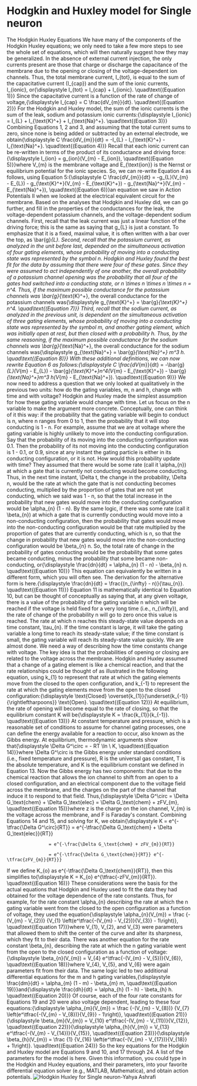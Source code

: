 # Hodgkin and Huxley model for Single neuron
The Hodgkin Huxley Equations
We have many of the components of the Hodgkin Huxley equations; we only need to take a few more steps to see the whole set of equations, which will then naturally suggest how they may be generalized.
In the absence of external current injection, the only currents present are those that charge or discharge the capacitance of the membrane due to the opening or closing of the voltage-dependent ion channels. Thus, the total membrane current, I_{tot}, is equal to the sum of the capacitative current (I_{cap}) and the sum of the ionic currents, I_{ionic}, or{\displaystyle 
    I_{tot} = I_{cap} + I_{ionic}. \quad\text{(Equation 1)}}
Since the capacitative current is a function of the rate of change of voltage,{\displaystyle 
    I_{cap} = C \frac{dV_{m}}{dt}. \quad\text{(Equation 2)}}
For the Hodgkin and Huxley model, the sum of the ionic currents is the sum of the leak, sodium and potassium ionic currents:{\displaystyle 
    I_{ionic} = I_{L} + I_{\text{K}^+} + I_{\text{Na}^+}. \quad\text{(Equation 3)}}
Combining Equations 1, 2 and 3, and assuming that the total current sums to zero, since none is being added or subtracted by an external electrode, we obtain{\displaystyle 
    C \frac{dV_{m}}{dt} = -I_{L} - I_{\text{K}^+} - I_{\text{Na}^+}. \quad\text{(Equation 4)}}
Recall that each ionic current can be re-written in terms of the product of its conductance and driving force:{\displaystyle 
    I_{ion} = g_{ion}(V_{m} - E_{ion}), \quad\text{(Equation 5)}}where V_{m} is the membrane voltage and E_{\text{ion}} is the Nernst or equilibrium potential for the ionic species.
So, we can re-write Equation 4 as follows, using Equation 5:{\displaystyle 
    C \frac{dV_{m}}{dt} = -g_{L}(V_{m} - E_{L}) - g_{\text{K}^+}(V_{m} - E_{\text{K}^+}) - g_{\text{Na}^+}(V_{m} - E_{\text{Na}^+}), \quad\text{(Equation 6)}}an equation we saw in Action Potentials II when we looked at the electrical equivalent circuit for the membrane.
Based on the analyses that Hodgkin and Huxley did, we can go further, and fill in the properties of the conductances for the leak, the voltage-dependent potassium channels, and the voltage-dependent sodium channels.
First, recall that the leak current was just a linear function of the driving force; this is the same as saying that g_{L} is just a constant. To emphasize that it is a fixed, maximal value, it is often written with a bar over the top, as \bar{g}_{L}.
Second, recall that the potassium current, as analyzed in the unit before last, depended on the simultaneous activation of four gating elements, whose probability of moving into a conducting state was represented by the symbol n. Hodgkin and Huxley found the best fit for the data by assuming that there were four of these gates. Since they were assumed to act independently of one another, the overall probability of a potassium channel opening was the probability that all four of the gates had switched into a conducting state, or n \times n \times n \times n = n^4. Thus, if the maximum possible conductance for the potassium channels was \bar{g}_{\text{K}^+}, the overall conductance for the potassium channels was{\displaystyle 
    g_{\text{K}^+} = \bar{g}_{\text{K}^+} n^4. \quad\text{(Equation 7)}}
Third, recall that the sodium current, as analyzed in the previous unit, is dependent on the simultaneous activation of three gating elements, whose probability of moving into a conducting state was represented by the symbol m, and another gating element, which was initially open at rest, but then closed with a probability h. Thus, by the same reasoning, if the maximum possible conductance for the sodium channels was \bar{g}_{\text{Na}^+}, the overall conductance for the sodium channels was{\displaystyle 
    g_{\text{Na}^+} = \bar{g}_{\text{Na}^+} m^3 h. \quad\text{(Equation 8)}}
With these additional definitions, we can now rewrite Equation 6 as follows:{\displaystyle 
    C \frac{dV_{m}}{dt} = -\bar{g}_{L}(V_{m} - E_{L}) - \bar{g}_{\text{K}^+}n^4(V_{m} - E_{\text{K}^+}) - \bar{g}_{\text{Na}^+}m^3 h(V_{m} - E_{\text{Na}^+}). \quad\text{(Equation 9)}}
We now need to address a question that we only looked at qualitatively in the previous two units: how do the gating variables, m, n and h, change with time and with voltage?
Hodgkin and Huxley made the simplest assumption for how these gating variable would change with time. Let us focus on the n variable to make the argument more concrete. Conceptually, one can think of it this way: if the probability that the gating variable will begin to conduct is n, where n ranges from 0 to 1, then the probability that it will stop conducting is 1 - n. For example, assume that we are at voltage where the gating variable is highly unlikely to move into the conducting configuration. Say that the probability of its moving into the conducting configuration was 0.1. Then the probability of its not moving into the conducting configuration is 1 - 0.1, or 0.9, since at any instant the gating particle is either in its conducting configuration, or it is not.
How would this probability update with time? They assumed that there would be some rate (call it \alpha_{n}) at which a gate that is currently not conducting would become conducting. Thus, in the next time instant, \Delta t, the change in the probability, \Delta n, would be the rate at which the gate that is not conducting becomes conducting, multiplied by the proportion of gates that are not yet conducting, which we said was 1 - n, so that the total increase in the probability that new gates would move into the conducting configuration would be \alpha_{n} (1 - n).
By the same logic, if there was some rate (call it \beta_{n}) at which a gate that is currently conducting would move into a non-conducting configuration, then the probability that gates would move into the non-conducting configuration would be that rate multiplied by the proportion of gates that are currently conducting, which is n, so that the change in probability that new gates would move into the non-conducting configuration would be \beta_{n} n.
So, the total rate of change in the probability of gates conducting would be the probability that some gates became conducting, minus the probability that some became non-conducting, or{\displaystyle 
    \frac{dn}{dt} = \alpha_{n} (1 - n) - \beta_{n} n. \quad\text{(Equation 10)}}
This equation can equivalently be written in a different form, which you will often see. The derivation for the alternative form is here.{\displaystyle 
    \frac{dn}{dt} = \frac{(n_{\infty} -  n)}{\tau_{n}}. \quad\text{(Equation 11)}}
Equation 11 is mathematically identical to Equation 10, but can be thought of conceptually as saying that, at any given voltage, there is a value of the probability of the gating variable n which will be reached if the voltage is held fixed for a very long time (i.e., n_{\infty}), and the rate of change of the probability n will go to zero once this value is reached. The rate at which n reaches this steady-state value depends on a time constant, \tau_{n}. If the time constant is large, it will take the gating variable a long time to reach its steady-state value; if the time constant is small, the gating variable will reach its steady-state value quickly.
We are almost done. We need a way of describing how the time constants change with voltage.
The key idea is that the probabilities of opening or closing are related to the voltage across the membrane.
Hodgkin and Huxley assumed that a change of a gating element is like a chemical reaction, and that the rate relationships could be thought of as illustrated in the following equation, using k_{1} to represent that rate at which the gating elements move from the closed to the open configuration, and k_{-1} to represent the rate at which the gating elements move from the open to the closed configuration:{\displaystyle 
    \text{Closed} \overset{k_{1}}{\underset{k_{-1}}{\rightleftharpoons}} \text{Open}. \quad\text{(Equation 12)}}
At equilibrium, the rate of opening will become equal to the rate of closing, so that the equilibrium constant K will be{\displaystyle 
    K = \frac{k_{1}}{k_{-1}}. \quad\text{(Equation 13)}}
At constant temperature and pressure, which is a reasonable set of conditions to assume for channel gating processes, one can define the energy available for a reaction to occur, also known as the Gibbs energy. At equilibrium, thermodynamic arguments show that{\displaystyle 
    \Delta G^\circ = - RT \ln \ K, \quad\text{(Equation 14)}}where \Delta G^\circ is the Gibbs energy under standard conditions (i.e., fixed temperature and pressure), R is the universal gas constant, T is the absolute temperature, and K is the equilibrium constant we defined in Equation 13.
Now the Gibbs energy has two components: that due to the chemical reaction that allows the ion channel to shift from an open to a closed configuration, and an electrical component due to the voltage field across the membrane, and the charges on the part of the channel that induce it to respond to that field. Thus,{\displaystyle 
    \Delta G^\circ = \Delta G_\text{chem} + \Delta G_\text{elec} = \Delta G_\text{chem} + zFV_{m}, \quad\text{(Equation 15)}}where z is the charge on the ion channel, V_{m} is the voltage across the membrane, and F is Faraday's constant. Combining Equations 14 and 15, and solving for K, we obtain{\displaystyle 
    K = e^{-\tfrac{\Delta G^\circ}{RT}} =  e^{-\tfrac{\Delta G_\text{chem} + \Delta G_\text{elec}}{RT}}

                    = e^{-\frac{\Delta G_\text{chem} + zFV_{m}}{RT}}

                    = e^{-\tfrac{\Delta G_\text{chem}}{RT}} e^{-\tfrac{zFV_{m}}{RT}}}
If we define K_{o} as e^{-\tfrac{\Delta G_\text{chem}}{RT}}, then this simplifies to{\displaystyle 
    K = K_{o} e^{\tfrac{-zFV_{m}}{RT}}. \quad\text{(Equation 16)}}
These considerations were the basis for the actual equations that Hodgkin and Huxley used to fit the data they had obtained for the voltage dependence of the rate constants. Thus, for example, for the rate constant \alpha_{n} describing the rate at which the n gating variable went from the closed to the open configuration as a function of voltage, they used the equation{\displaystyle 
    \alpha_{n}(V_{m}) = \frac {-(V_{m} - V_{2})} {V_{1} \left(e^\tfrac{-(V_{m} - V_{2})}{V_{3}} - 1\right)}, \quad\text{(Equation 17)}}where V_{1}, V_{2}, and V_{3} were parameters that allowed them to shift the center of the curve and alter its sharpness, which they fit to their data.
There was another equation for the rate constant \beta_{n}, describing the rate at which the n gating variable went from the open to the closed configuration as a function of voltage:{\displaystyle 
    \beta_{n}(V_{m}) = V_{4} e^\tfrac{-(V_{m} - V_{5})}{V_{6}}, \quad\text{(Equation 18)}}where V_{4}, V_{5}, and V_{6} were again parameters fit from their data.
The same logic led to two additional differential equations for the m and h gating variables,{\displaystyle 
    \frac{dm}{dt} = \alpha_{m} (1 - m) - \beta_{m} m, \quad\text{(Equation 19)}}and{\displaystyle 
    \frac{dh}{dt} = \alpha_{h} (1 - h) - \beta_{h} h. \quad\text{(Equation 20)}}
Of course, each of the four rate constants for Equations 19 and 20 were also voltage dependent, leading to these four equations:{\displaystyle 
    \alpha_{m}(V_{m}) = \frac {-(V_{m} - V_{8})} {V_{7} \left(e^\tfrac{-(V_{m} - V_{8})}{V_{9}} - 1\right)}, \quad\text{(Equation 21)}}{\displaystyle 
    \beta_{m}(V_{m}) = V_{10} e^\tfrac{-(V_{m} - V_{11})}{V_{12}}, \quad\text{(Equation 22)}}{\displaystyle 
    \alpha_{h}(V_{m}) = V_{13} e^\tfrac{-(V_{m} - V_{14})}{V_{15}}, \quad\text{(Equation 23)}}{\displaystyle 
    \beta_{h}(V_{m}) = \frac {1} {V_{16} \left(e^\tfrac{-(V_{m} - V_{17})}{V_{18}} + 1\right)}. \quad\text{(Equation 24)}}
So the key equations for the Hodgkin and Huxley model are Equations 9 and 10, and 17 through 24. A list of the parameters for the model is here.
Given this information, you could type in the Hodgkin and Huxley equations, and their parameters, into your favorite differential equation solver (e.g., MATLAB, Mathematica), and obtain action potentials.
![Hodgkin Huxley for Single neuron-Yahya Ashrafi](https://user-images.githubusercontent.com/66359010/138996125-60b59bad-1444-45fa-ae5e-3129211247f1.png)


